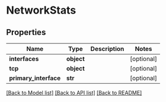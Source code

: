 # NetworkStats

## Properties
Name | Type | Description | Notes
------------ | ------------- | ------------- | -------------
**interfaces** | **object** |  | [optional] 
**tcp** | **object** |  | [optional] 
**primary_interface** | **str** |  | [optional] 

[[Back to Model list]](../README.md#documentation-for-models) [[Back to API list]](../README.md#documentation-for-api-endpoints) [[Back to README]](../README.md)


